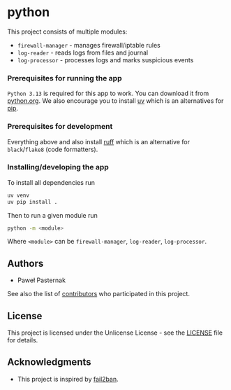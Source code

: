 # python

This project consists of multiple modules:

- `firewall-manager` - manages firewall/iptable rules
- `log-reader` - reads logs from files and journal
- `log-processor` - processes logs and marks suspicious events

### Prerequisites for running the app

`Python 3.13` is required for this app to work. You can download it from
[python.org](https://www.python.org/downloads/). We also encourage you to 
install [uv](https://github.com/astral-sh/uv) which is an alternatives for
[pip](https://pypi.org/project/pip/).

### Prerequisites for development

Everything above and also install [ruff](https://github.com/astral-sh/ruff)
which is an alternative for `black`/`flake8` (code formatters).

### Installing/developing the app

To install all dependencies run

```sh
uv venv
uv pip install .
```

Then to run a given module run

```sh
python -m <module>
```

Where `<module>` can be `firewall-manager`, `log-reader`, `log-processor`.

## Authors

* Paweł Pasternak

See also the list of [contributors](https://github.com/2024-2025-AGH-Wstep-do-Informatyki/python/contributors)
who participated in this project.

## License

This project is licensed under the Unlicense License - see the 
[LICENSE](LICENSE) file for details.

## Acknowledgments

* This project is inspired by [fail2ban](https://github.com/fail2ban/fail2ban).
